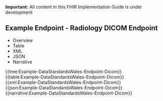 <div class="warning"><b>Important:</b> All content in this FHIR Implementation Guide is under development</div>

## Example Endpoint - Radiology DICOM Endpoint

<div class="tab-wrap">
  <ul class="tab-head">
    <li class="tablink" onclick="openCity(this,'tabtree')" data-target="tabtree">
      Overview
    </li>
    <li class="tablink" onclick="openCity(this,'tabtable')" data-target="tabtable">
      Table
    </li>
    <li class="tablink tab-active" onclick="openCity(this,'tabxml')" data-target="tabxml">
      XML
    </li>    
    <li class="tablink" onclick="openCity(this,'tabjson')" data-target="tabjson">
      JSON
    </li>    
    <li class="tablink" onclick="openCity(this,'tabnarrative')" data-target="tabnarrative">
      Narrative
    </li>
  </ul>
  <div class="tab-main">
    <div id="tabtree" class="tabcontent">
      {{tree:Example-DataStandardsWales-Endpoint-Dicom}}
    </div>
    <div id="tabtable" class="tabcontent">
      {{table:Example-DataStandardsWales-Endpoint-Dicom}}
    </div>       
    <div id="tabxml" class="tabcontent active">      
      {{xml:Example-DataStandardsWales-Endpoint-Dicom}}
    </div>
    <div id="tabjson" class="tabcontent">
      {{json:Example-DataStandardsWales-Endpoint-Dicom}}
    </div>       
    <div id="tabnarrative" class="tabcontent">
      {{narrative:Example-DataStandardsWales-Endpoint-Dicom}}
    </div>  
  </div>
</div>